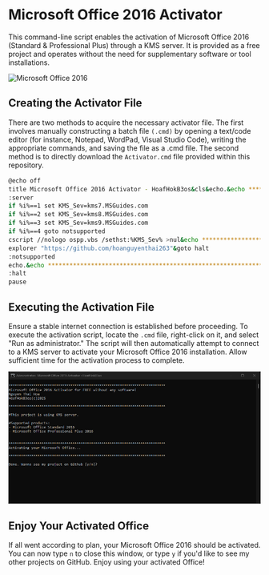 # Microsoft Office 2016 Activator

This command-line script enables the activation of Microsoft Office 2016 (Standard & Professional Plus) through a KMS server. It is provided as a free project and operates without the need for supplementary software or tool installations.

![Microsoft Office 2016](https://camo.githubusercontent.com/da6cc631bcd399a0cdeb08d81eef0ddd82e6c0b5a57a695f5ada792de3fecc67/68747470733a2f2f342e62702e626c6f6773706f742e636f6d2f2d6f372d365064685f4443342f57794338436762397046492f4141414141414141454d632f70354a77766c4949476f7739464949683867696d596f4c34354f663157786d3951434c63424741732f733332302f3230303070782d4d6963726f736f66745f4f66666963655f323031335f6c6f676f5f616e645f776f72646d61726b2e7376672e706e67)


## Creating the Activator File

There are two methods to acquire the necessary activator file. The first involves manually constructing a batch file `(.cmd)` by opening a text/code editor (for instance, Notepad, WordPad, Visual Studio Code), writing the appropriate commands, and saving the file as a .cmd file. The second method is to directly download the `Activator.cmd` file provided within this repository.

```bash
@echo off
title Microsoft Office 2016 Activator - HoafHokB3os&cls&echo.&echo ****************************************************************************&echo Microsoft Office 2016 Activator for FREE without any software!&echo Nguyen Thai Hoa&echo HoafHokB3os(c)2025 &echo.&echo.****************************************************************************&echo.&echo #This project is using KMS server.&echo.&echo #Supported products:&echo - Microsoft Office Standard 2016&echo - Microsoft Office Professional Plus 2016&echo.&(if exist "%ProgramFiles%\Microsoft Office\Office16\ospp.vbs" cd /d "%ProgramFiles%\Microsoft Office\Office16")&(if exist "%ProgramFiles(x86)%\Microsoft Office\Office16\ospp.vbs" cd /d "%ProgramFiles(x86)%\Microsoft Office\Office16")&(for /f %%x in ('dir /b ..\root\Licenses16\proplusvl_kms*.xrm-ms') do cscript ospp.vbs /inslic:"..\root\Licenses16\%%x" >nul)&(for /f %%x in ('dir /b ..\root\Licenses16\proplusvl_mak*.xrm-ms') do cscript ospp.vbs /inslic:"..\root\Licenses16\%%x" >nul)&echo.&echo ****************************************************************************&echo Activating your Microsoft Office...&echo.&cscript //nologo ospp.vbs /unpkey:WFG99 >nul&cscript //nologo ospp.vbs /unpkey:DRTFM >nul&cscript //nologo ospp.vbs /unpkey:BTDRB >nul&cscript //nologo ospp.vbs /unpkey:CPQVG >nul&cscript //nologo ospp.vbs /inpkey:XQNVK-8JYDB-WJ9W3-YJ8YR-WFG99 >nul&set i=1
:server
if %i%==1 set KMS_Sev=kms7.MSGuides.com
if %i%==2 set KMS_Sev=kms8.MSGuides.com
if %i%==3 set KMS_Sev=kms9.MSGuides.com
if %i%==4 goto notsupported
cscript //nologo ospp.vbs /sethst:%KMS_Sev% >nul&echo ****************************************************************************&echo.&choice /n /c YN /m "Done. Wanna see my project on Github [y/n]?" & if errorlevel 2 exit) || (echo The connection to my KMS server failed! Trying to connect to another one... & echo Please wait... & echo. & echo. & set /a i+=1 & goto server)
explorer "https://github.com/hoanguyenthai263"&goto halt
:notsupported
echo.&echo ***************************************************************************=&echo Sorry! Your version is not supported.&echo Please try installing the latest version!
:halt
pause
```
## Executing the Activation File

Ensure a stable internet connection is established before proceeding. To execute the activation script, locate the `.cmd` file, right-click on it, and select "Run as administrator." The script will then automatically attempt to connect to a KMS server to activate your Microsoft Office 2016 installation. Allow sufficient time for the activation process to complete.

![Microsoft Office 2016](https://github.com/hoanguyenthai263/Microsoft-Office-2016-Activator/blob/main/Activator.png)
## Enjoy Your Activated Office
If all went according to plan, your Microsoft Office 2016 should be activated. You can now type `n` to close this window, or type `y` if you'd like to see my other projects on GitHub. Enjoy using your activated Office!

